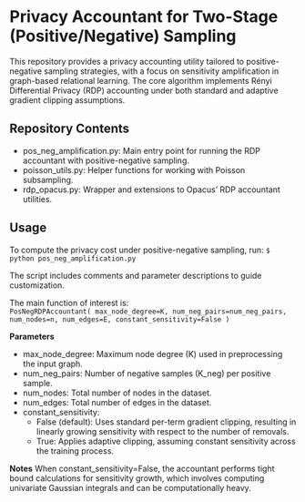 # Privacy Accountant for Two-Stage (Positive/Negative) Sampling

This repository provides a privacy accounting utility tailored to positive-negative sampling strategies, with a focus on sensitivity amplification in graph-based relational learning. The core algorithm implements Rényi Differential Privacy (RDP) accounting under both standard and adaptive gradient clipping assumptions.

## Repository Contents
- pos_neg_amplification.py: Main entry point for running the RDP accountant with positive-negative sampling.
- poisson_utils.py: Helper functions for working with Poisson subsampling.
- rdp_opacus.py: Wrapper and extensions to Opacus’ RDP accountant utilities.

## Usage
To compute the privacy cost under positive-negative sampling, run:
`$ python pos_neg_amplification.py`

The script includes comments and parameter descriptions to guide customization.

The main function of interest is:  
`PosNegRDPAccountant(
    max_node_degree=K,
    num_neg_pairs=num_neg_pairs,
    num_nodes=n,
    num_edges=E,
    constant_sensitivity=False
)`

**Parameters**
- max_node_degree: Maximum node degree (K) used in preprocessing the input graph.
- num_neg_pairs: Number of negative samples (K_neg) per positive sample.
- num_nodes: Total number of nodes in the dataset.
- num_edges: Total number of edges in the dataset.
- constant_sensitivity:
	- False (default): Uses standard per-term gradient clipping, resulting in linearly growing sensitivity with respect to the number of removals.
	- True: Applies adaptive clipping, assuming constant sensitivity across the training process.

**Notes**
When constant_sensitivity=False, the accountant performs tight bound calculations for sensitivity growth, which involves computing univariate Gaussian integrals and can be computationally heavy.

